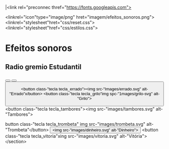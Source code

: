 <!DOCTYPE html>
<html lang="pt-BR"
<head>
<meta charset= "UTF-8">
 <meta http-equiv="X-UA-compatible" content="IE=edge>
 <meta name="viewport" content="width=device-width, initial-scale=1.0">

 <title>radio gremio estudantil</title>

 |<link rel="preconnec thref="https://fonts.googleapis.com">
<link rel="preconnect" href="https//fonts.gstatic.com" crossorigin>
<link rel="https://fonts.googleapis.com/css2?family=montserrat:wght@500;600&display=swap"rel="stylesheet">

<linkrel="icon"type="image/png" hret="imagem/efeitos_sonoros.png">
<linkrel="stylesheet"hret="css/reset.css">
<linkrel="stylesheet"href="css/estilos.css">

</head>
<body>

<h1>Efeitos sonoros</h1>
<h2>Radio gremio Estudantil</h2>

<section class-"teclado>
<button class-"tecla tecla_aplausos"><img src-"images/aplausos.svg" alt-"Aplausos"></button>
<button class-"tecla tecla vala"><img src-"images/vala.svg" alt-"Vaia"></button>
<button class-"tecla tecla _risada"img src-"images/risada.svg" alt-"Risada"/button>

<button class-"tecla tecla_errado"><img src-"Images/errado.svg" alt-"Errado"x/button>
<button class-"tecla tecla_grilo"img spc-"1mages/grilo-svg" alt-"Grilo"></button>
<button class-"tecla tecla_tambores"><img src-"images/tambores.svg" alt-"Tambores"></button>

button class-"tecla tecla_trombeta" img src-"images/trombeta.svg" alt-"Trombeta"‹/button>
 <button class="tecla tecla _dinheiro"><img src-"images/dinheiro.svg" alt-"Dinheiro"></button>
<button class-"tecla tecla_vitoria"xing src-"images/vitoria.svg" alt-"Vitória"></button>
‹/section>